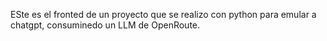 ESte es el fronted de un proyecto que se realizo con python para emular a chatgpt, consuminedo un LLM de OpenRoute.
